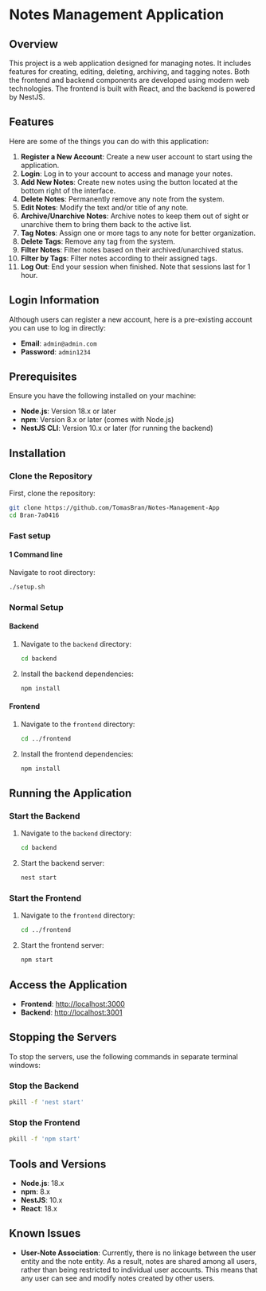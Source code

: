 # Notes Management Application

## Overview

This project is a web application designed for managing notes. It includes features for creating, editing, deleting, archiving, and tagging notes. Both the frontend and backend components are developed using modern web technologies. The frontend is built with React, and the backend is powered by NestJS.

## Features

Here are some of the things you can do with this application:

1. **Register a New Account**: Create a new user account to start using the application.
2. **Login**: Log in to your account to access and manage your notes.
3. **Add New Notes**: Create new notes using the button located at the bottom right of the interface.
4. **Delete Notes**: Permanently remove any note from the system.
5. **Edit Notes**: Modify the text and/or title of any note.
6. **Archive/Unarchive Notes**: Archive notes to keep them out of sight or unarchive them to bring them back to the active list.
7. **Tag Notes**: Assign one or more tags to any note for better organization.
8. **Delete Tags**: Remove any tag from the system.
9. **Filter Notes**: Filter notes based on their archived/unarchived status.
10. **Filter by Tags**: Filter notes according to their assigned tags.
11. **Log Out**: End your session when finished. Note that sessions last for 1 hour.

## Login Information

Although users can register a new account, here is a pre-existing account you can use to log in directly:

- **Email**: `admin@admin.com`
- **Password**: `admin1234`

## Prerequisites

Ensure you have the following installed on your machine:

- **Node.js**: Version 18.x or later
- **npm**: Version 8.x or later (comes with Node.js)
- **NestJS CLI**: Version 10.x or later (for running the backend)

## Installation

### Clone the Repository

First, clone the repository:

```bash
git clone https://github.com/TomasBran/Notes-Management-App
cd Bran-7a0416
```

### Fast setup

#### 1 Command line

Navigate to root directory:

```bash
./setup.sh
```

### Normal Setup

#### Backend

1. Navigate to the `backend` directory:

   ```bash
   cd backend
   ```

2. Install the backend dependencies:

   ```bash
   npm install
   ```

#### Frontend

1. Navigate to the `frontend` directory:

   ```bash
   cd ../frontend
   ```

2. Install the frontend dependencies:

   ```bash
   npm install
   ```

## Running the Application

### Start the Backend

1. Navigate to the `backend` directory:

   ```bash
   cd backend
   ```

2. Start the backend server:

   ```bash
   nest start
   ```

### Start the Frontend

1. Navigate to the `frontend` directory:

   ```bash
   cd ../frontend
   ```

2. Start the frontend server:

   ```bash
   npm start
   ```

## Access the Application

- **Frontend**: [http://localhost:3000](http://localhost:3000)
- **Backend**: [http://localhost:3001](http://localhost:3001)

## Stopping the Servers

To stop the servers, use the following commands in separate terminal windows:

### Stop the Backend

```bash
pkill -f 'nest start'
```

### Stop the Frontend

```bash
pkill -f 'npm start'
```

## Tools and Versions

- **Node.js**: 18.x
- **npm**: 8.x
- **NestJS**: 10.x
- **React**: 18.x

## Known Issues

- **User-Note Association**: Currently, there is no linkage between the user entity and the note entity. As a result, notes are shared among all users, rather than being restricted to individual user accounts. This means that any user can see and modify notes created by other users.
